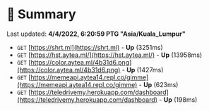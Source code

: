 # 📖 Summary
Last updated: **4/4/2022, 6:20:59 PTG "Asia/Kuala_Lumpur"**

- `GET` [https://shrt.ml](https://shrt.ml) - **Up** (3251ms)
- `GET` [https://hst.aytea.ml/](https://hst.aytea.ml/) - **Up** (13958ms)
- `GET` [https://color.aytea.ml/4b31d6.png](https://color.aytea.ml/4b31d6.png) - **Up** (1427ms)
- `GET` [https://memeapi.aytea14.repl.co/gimme](https://memeapi.aytea14.repl.co/gimme) - **Up** (623ms)
- `GET` [https://teledrivemy.herokuapp.com/dashboard](https://teledrivemy.herokuapp.com/dashboard) - **Up** (198ms)
